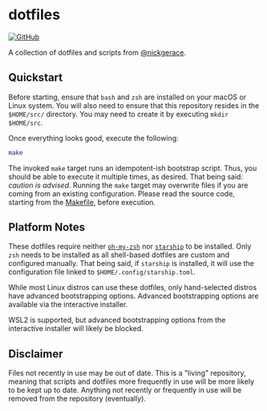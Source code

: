 # dotfiles

[![GitHub](https://img.shields.io/github/license/nickgerace/dotfiles?style=flat-square)](./LICENSE)

A collection of dotfiles and scripts from [@nickgerace](https://github.com/nickgerace).

## Quickstart

Before starting, ensure that `bash` and `zsh` are installed on your macOS or Linux system.
You will also need to ensure that this repository resides in the `$HOME/src/` directory.
You may need to create it by executing `mkdir $HOME/src`.

Once everything looks good, execute the following:

```bash
make
```

The invoked `make` target runs an idempotent-ish bootstrap script.
Thus, you should be able to execute it multiple times, as desired.
That being said: *caution is advised*.
Running the `make` target may overwrite files if you are coming from an existing configuration.
Please read the source code, starting from the [Makefile](./Makefile), before execution.

## Platform Notes

These dotfiles require neither [`oh-my-zsh`](https://ohmyz.sh/) nor [`starship`](https://starship.rs/) to be installed.
Only `zsh` needs to be installed as all shell-based dotfiles are custom and configured manually.
That being said, if `starship` is installed, it will use the configuration file linked to `$HOME/.config/starship.toml`.

While most Linux distros can use these dotfiles, only hand-selected distros have advanced bootstrapping options.
Advanced bootstrapping options are available via the interactive installer.

WSL2 is supported, but advanced bootstrapping options from the interactive installer will likely be blocked.

## Disclaimer

Files not recently in use may be out of date.
This is a "living" repository, meaning that scripts and dotfiles more frequently in use will be more likely to be kept up to date.
Anything not recently or frequently in use will be removed from the repository (eventually).
